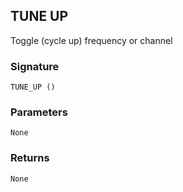 ## TUNE UP

Toggle (cycle up) frequency or channel


### Signature

`TUNE_UP ()`


### Parameters

`None`


### Returns

`None`
